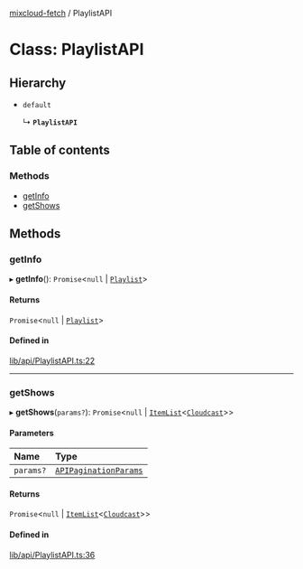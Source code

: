 [mixcloud-fetch](../README.md) / PlaylistAPI

# Class: PlaylistAPI

## Hierarchy

- `default`

  ↳ **`PlaylistAPI`**

## Table of contents

### Methods

- [getInfo](PlaylistAPI.md#getinfo)
- [getShows](PlaylistAPI.md#getshows)

## Methods

### getInfo

▸ **getInfo**(): `Promise`\<``null`` \| [`Playlist`](../interfaces/Playlist.md)\>

#### Returns

`Promise`\<``null`` \| [`Playlist`](../interfaces/Playlist.md)\>

#### Defined in

[lib/api/PlaylistAPI.ts:22](https://github.com/patrickkfkan/mixcloud-fetch/blob/a2692f0/src/lib/api/PlaylistAPI.ts#L22)

___

### getShows

▸ **getShows**(`params?`): `Promise`\<``null`` \| [`ItemList`](../interfaces/ItemList.md)\<[`Cloudcast`](../interfaces/Cloudcast.md)\>\>

#### Parameters

| Name | Type |
| :------ | :------ |
| `params?` | [`APIPaginationParams`](../interfaces/APIPaginationParams.md) |

#### Returns

`Promise`\<``null`` \| [`ItemList`](../interfaces/ItemList.md)\<[`Cloudcast`](../interfaces/Cloudcast.md)\>\>

#### Defined in

[lib/api/PlaylistAPI.ts:36](https://github.com/patrickkfkan/mixcloud-fetch/blob/a2692f0/src/lib/api/PlaylistAPI.ts#L36)
